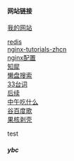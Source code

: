 #### 网站链接 ####

<a href="http://121.41.165.189/">我的网站</a>

<a href= "https://www.redis.net.cn/" >redis</a><br>
<a href="/agentzh-nginx-tutorials-zhcn.pdf" >nginx-tutorials-zhcn</a><br>
<a href="https://www.cnblogs.com/lywJ/p/10710361.html">nginx配置</a> <br>
<a href="https://www.zhixi.com/">知犀</a> <br>
<a href="https://www.lzpan.com/">懒盘搜索</a><br>
<a href="http://33.agilestudio.cn/">33台词</a><br>
<a href="http://33.agilestudio.cn/">后续</a><br>
<a href="https://www.zwcsm.com/">中午吃什么</a><br>
<a href="http://www.gobaidugle.com/">谷百度歌</a><br>
<a href="https://www.ghxi.com/">果核剥壳</a><br>

test
##### ybc #####
